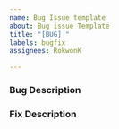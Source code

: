 ```yaml
---
name: Bug Issue template
about: Bug issue Template
title: "[BUG] "
labels: bugfix
assignees: RokwonK

---
```


### Bug Description


### Fix Description
